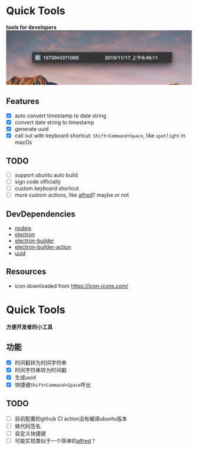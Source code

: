 # Quick Tools

**tools for developers**
![screenshots](./assets/imgs/screenshots.jpg)

## Features

* [x] auto convert timestamp to date string
* [x] convert date string to timestamp
* [x] generate uuid
* [x] call out with keyboard shortcut: `Shift+Command+Space`, like `spotlight` in macOs

## TODO

* [ ] support ubuntu auto build
* [ ] sign code officially
* [ ] custom keyboard shortcut
* [ ] more custom actions, like [alfred](https://www.alfredapp.com/)? maybe or not

## DevDependencies

* [nodejs](https://nodejs.org/)
* [electron](https://electronjs.org)
* [electron-builder](https://www.electron.build/)
* [electron-builder-action](https://github.com/marketplace/actions/electron-builder-action)
* [uuid](https://github.com/uuidjs/uuid)

## Resources

* icon downloaded from https://icon-icons.com/


# Quick Tools

**方便开发者的小工具**

## 功能

* [x] 时间戳转为时间字符串
* [x] 时间字符串转为时间戳
* [x] 生成uuid
* [x] 快捷键`Shift+Command+Space`呼出

## TODO

* [ ] 目前配置的github CI action没有编译ubuntu版本
* [ ] 做代码签名
* [ ] 自定义快捷键
* [ ] 可能实现类似于一个简单的[alfred](https://www.alfredapp.com/)？
